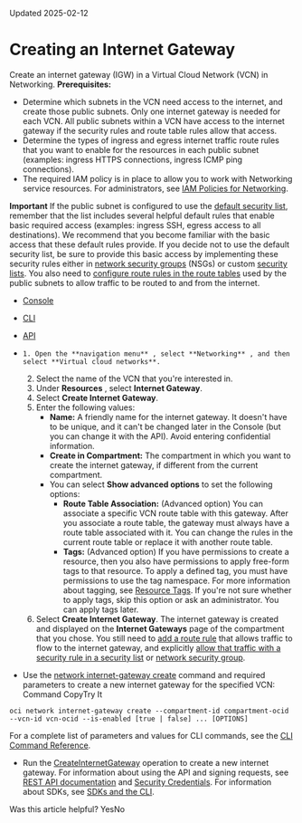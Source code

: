 Updated 2025-02-12
# Creating an Internet Gateway
Create an internet gateway (IGW) in a Virtual Cloud Network (VCN) in Networking. 
**Prerequisites:**
  * Determine which subnets in the VCN need access to the internet, and create those public subnets.
Only one internet gateway is needed for each VCN. All public subnets within a VCN have access to the internet gateway if the security rules and route table rules allow that access.
  * Determine the types of ingress and egress internet traffic route rules that you want to enable for the resources in each public subnet (examples: ingress HTTPS connections, ingress ICMP ping connections).
  * The required IAM policy is in place to allow you to work with Networking service resources. For administrators, see [IAM Policies for Networking](https://docs.oracle.com/en-us/iaas/Content/Network/Concepts/accesscontrol.htm#Policies). 


**Important**
If the public subnet is configured to use the [default security list](https://docs.oracle.com/en-us/iaas/Content/Network/Concepts/securitylists.htm#Default), remember that the list includes several helpful default rules that enable basic required access (examples: ingress SSH, egress access to all destinations). We recommend that you become familiar with the basic access that these default rules provide. If you decide not to use the default security list, be sure to provide this basic access by implementing these security rules either in [network security groups](https://docs.oracle.com/en-us/iaas/Content/Network/Concepts/networksecuritygroups.htm#Network_Security_Groups) (NSGs) or custom [security lists](https://docs.oracle.com/en-us/iaas/Content/Network/Concepts/securitylists.htm#Security_Lists). You also need to [configure route rules in the route tables](https://docs.oracle.com/en-us/iaas/Content/Network/Tasks/update-rules-routetable.htm#update-rules-routetable "Add, edit, or delete rules for a Virtual Cloud Network \(VCN\) route table.") used by the public subnets to allow traffic to be routed to and from the internet.
  * [Console](https://docs.oracle.com/en-us/iaas/Content/Network/Tasks/create-ig.htm)
  * [CLI](https://docs.oracle.com/en-us/iaas/Content/Network/Tasks/create-ig.htm)
  * [API](https://docs.oracle.com/en-us/iaas/Content/Network/Tasks/create-ig.htm)


  *     1. Open the **navigation menu** , select **Networking** , and then select **Virtual cloud networks**.
    2. Select the name of the VCN that you're interested in.
    3. Under **Resources** , select **Internet Gateway**. 
    4. Select **Create Internet Gateway**. 
    5. Enter the following values:
       * **Name:** A friendly name for the internet gateway. It doesn't have to be unique, and it can't be changed later in the Console (but you can change it with the API). Avoid entering confidential information.
       * **Create in Compartment:** The compartment in which you want to create the internet gateway, if different from the current compartment. 
       * You can select **Show advanced options** to set the following options: 
         * **Route Table Association:** (Advanced option) You can associate a specific VCN route table with this gateway. After you associate a route table, the gateway must always have a route table associated with it. You can change the rules in the current route table or replace it with another route table. 
         * **Tags:** (Advanced option) If you have permissions to create a resource, then you also have permissions to apply free-form tags to that resource. To apply a defined tag, you must have permissions to use the tag namespace. For more information about tagging, see [Resource Tags](https://docs.oracle.com/iaas/Content/General/Concepts/resourcetags.htm). If you're not sure whether to apply tags, skip this option or ask an administrator. You can apply tags later. 
    6. Select **Create Internet Gateway**.
The internet gateway is created and displayed on the **Internet Gateways** page of the compartment that you chose. You still need to [add a route rule](https://docs.oracle.com/en-us/iaas/Content/Network/Tasks/update-rules-routetable.htm#update-rules-routetable "Add, edit, or delete rules for a Virtual Cloud Network \(VCN\) route table.") that allows traffic to flow to the internet gateway, and explicitly [allow that traffic with a security rule in a security list](https://docs.oracle.com/en-us/iaas/Content/Network/Concepts/update-securitylist.htm#update-securitylist "Update the rules used in a security list in a Virtual Cloud Network \(VCN\).") or [network security group](https://docs.oracle.com/en-us/iaas/Content/Network/Concepts/manage-nsg-security-rules.htm#manage_security_rules "Add, edit, or remove security rules for a network security group \(NSG\) in a virtual cloud network \(VCN\).").
  * Use the [network internet-gateway create](https://docs.oracle.com/iaas/tools/oci-cli/latest/oci_cli_docs/cmdref/network/internet-gateway/create.html) command and required parameters to create a new internet gateway for the specified VCN:
Command
CopyTry It
```
oci network internet-gateway create --compartment-id compartment-ocid --vcn-id vcn-ocid --is-enabled [true | false] ... [OPTIONS]
```

For a complete list of parameters and values for CLI commands, see the [CLI Command Reference](https://docs.oracle.com/iaas/tools/oci-cli/latest).
  * Run the [CreateInternetGateway](https://docs.oracle.com/iaas/api/#/en/iaas/latest/InternetGateway/CreateInternetGateway) operation to create a new internet gateway.
For information about using the API and signing requests, see [REST API documentation](https://docs.oracle.com/iaas/Content/API/Concepts/usingapi.htm) and [Security Credentials](https://docs.oracle.com/iaas/Content/General/Concepts/credentials.htm). For information about SDKs, see [SDKs and the CLI](https://docs.oracle.com/iaas/Content/API/Concepts/sdks.htm).


Was this article helpful?
YesNo

